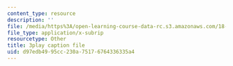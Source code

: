 ```yaml
---
content_type: resource
description: ''
file: /media/https%3A/open-learning-course-data-rc.s3.amazonaws.com/18-02-multivariable-calculus-fall-2007/d97edb4995cc230a75176764336335a4_sr7kCpzAuYw.srt
file_type: application/x-subrip
resourcetype: Other
title: 3play caption file
uid: d97edb49-95cc-230a-7517-6764336335a4
---
```

